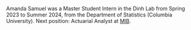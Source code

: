 Amanda Samuel was a Master Student Intern in the Dinh Lab from Spring 2023 to Summer 2024, from the Department of Statistics (Columbia University).
Next position: Actuarial Analyst at [MIB](https://www.linkedin.com/company/mib/).
